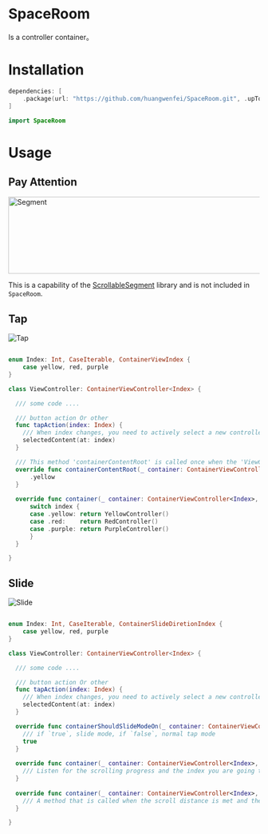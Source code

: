 # SpaceRoom

Is a controller container。

# Installation

```swift
dependencies: [
    .package(url: "https://github.com/huangwenfei/SpaceRoom.git", .upToNextMajor(from: "0.0.1"))
]
```

```swift
import SpaceRoom
```

# Usage

## Pay Attention

<img width="606" height="154" alt="Segment" src="https://github.com/user-attachments/assets/c1eb0c18-7efe-47cb-9818-48f078c326e4" />

This is a capability of the [ScrollableSegment](https://github.com/huangwenfei/ScrollableSegment) library and is not included in `SpaceRoom`.

## Tap

![Tap](https://github.com/user-attachments/assets/7c060866-9d5d-4e92-816f-3dc906f57c53)

```swift

enum Index: Int, CaseIterable, ContainerViewIndex {
    case yellow, red, purple
}

class ViewController: ContainerViewController<Index> {

  /// some code ....

  /// button action Or other
  func tapAction(index: Index) {
    /// When index changes, you need to actively select a new controller
    selectedContent(at: index)
  }

  /// This method 'containerContentRoot' is called once when the 'ViewController' is about to appear
  override func containerContentRoot(_ container: ContainerViewController<Index>) -> Index {
      .yellow
  }
  
  override func container(_ container: ContainerViewController<Index>, contentAtIndex index: Index) -> Content {
      switch index {
      case .yellow: return YellowController()
      case .red:    return RedController()
      case .purple: return PurpleController()
      }
  }

}

```

## Slide

![Slide](https://github.com/user-attachments/assets/b1a3c445-8374-4bec-8d9e-1480a47a49c2)

```swift

enum Index: Int, CaseIterable, ContainerSlideDiretionIndex {
    case yellow, red, purple
}

class ViewController: ContainerViewController<Index> {

  /// some code ....

  /// button action Or other
  func tapAction(index: Index) {
    /// When index changes, you need to actively select a new controller
    selectedContent(at: index)
  }

  override func containerShouldSlideModeOn(_ container: ContainerViewController<Index>) -> Bool {
    /// if `true`, slide mode, if `false`, normal tap mode
    true
  }
  
  override func container(_ container: ContainerViewController<Index>, slideProgressWithFactor factor: CGFloat, tendTo: Index, translation: CGFloat) {
    /// Listen for the scrolling progress and the index you are going to
  }
  
  override func container(_ container: ContainerViewController<Index>, slideDidChangeWithOld old: Index, new: Index) {
    /// A method that is called when the scroll distance is met and the content is changed
  }

}

```
